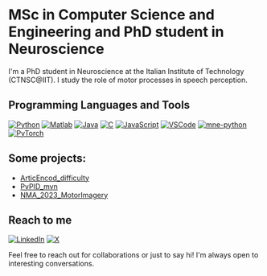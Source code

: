 # MSc in Computer Science and Engineering and PhD student in Neuroscience

I'm a PhD student in Neuroscience at the Italian Institute of Technology (CTNSC@IIT). I study the role of motor processes in speech perception.

## Programming Languages and Tools
[![Python](https://img.shields.io/badge/-Python-3776AB?logo=python&logoColor=white)](https://www.python.org)
[![Matlab](https://img.shields.io/badge/-Matlab-0076A8?logo=mathworks&logoColor=white)](https://it.mathworks.com/products/matlab.html)
[![Java](https://img.shields.io/badge/-Java-007396?logo=java&logoColor=white)](https://www.java.com)
[![C](https://img.shields.io/badge/-A8B9CC?logo=c&logoColor=white)]()
[![JavaScript](https://img.shields.io/badge/-F7DF1E?logo=javascript&logoColor=white)]()
[![VSCode](https://img.shields.io/badge/-VsCode-007ACC?logo=visual-studio-code&logoColor=white)]()
[![mne-python](https://img.shields.io/badge/-MNE-66B4D3?logo=python&logoColor=white)]()
[![PyTorch](https://img.shields.io/badge/-PyTorch-EE4C2C?logo=pytorch&logoColor=white)]()

## Some projects:
- [ArticEncod_difficulty](https://github.com/AlessandroCorsini/articEncod_difficulty)
- [PyPID_mvn](https://github.com/AlessandroCorsini/PyPID_mvn)
- [NMA_2023_MotorImagery](https://github.com/AlessandroCorsini/NMA_2023_MotorImagery)

## Reach to me
[![LinkedIn](https://img.shields.io/badge/-LinkedIn-0077B5?logo=linkedin&logoColor=white)](www.linkedin.com/in/alessandro-corsini-8b1887158)
[![X](https://img.shields.io/badge/-X-1DA1F2?logo=twitter&logoColor=white)](https://twitter.com/Alessan86081796)

Feel free to reach out for collaborations or just to say hi! I'm always open to interesting conversations.
